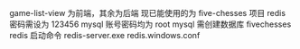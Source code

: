game-list-view 为前端，其余为后端
现已能使用的为 five-chesses 项目
redis 密码需设为 123456
mysql 账号密码均为 root
mysql 需创建数据库 fivechesses
redis 启动命令 redis-server.exe redis.windows.conf
